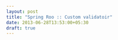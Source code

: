 ```yaml
---
layout: post
title: "Spring Roo :: Custom validatoir"
date: 2013-06-28T13:53:00+05:30
draft: true
---
```

